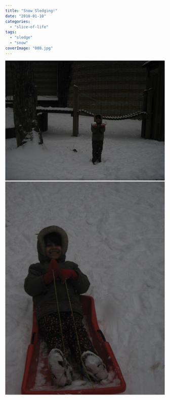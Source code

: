 ```yaml
---
title: "Snow Sledging!"
date: "2010-01-10"
categories: 
  - "slice-of-life"
tags: 
  - "sledge"
  - "snow"
coverImage: "008.jpg"
---
```


![](images/005.jpg)
![](images/008.jpg)
